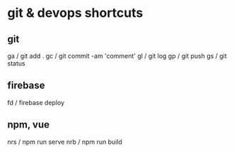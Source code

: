 # git & devops shortcuts

## git

ga / git add .
gc / git commit -am 'comment'
gl / git log
gp / git push
gs / git status

## firebase

fd / firebase deploy

## npm, vue

nrs / npm run serve
nrb / npm run build